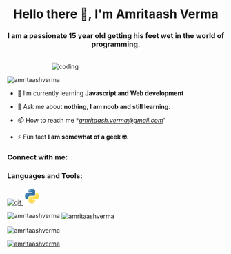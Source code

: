 <h1 align="center">Hello there 👋, I'm Amritaash Verma</h1>
<h3 align="center">I am a passionate 15 year old getting his feet wet in the world of programming.</h3>
<br>
<img align="right" alt="coding" width="400" src="https://camo.githubusercontent.com/10b2d4e80487e1d9cd086ce8619e15740a1bd22c6462f6be13df93ee684deb7b/68747470733a2f2f616e616c7974696373696e6469616d61672e636f6d2f77702d636f6e74656e742f75706c6f6164732f323031382f31322f646576656c6f7065722d6472696262626c652e676966">
<br>
<p align="left"> <img src="https://komarev.com/ghpvc/?username=amritaashverma&label=Profile%20views&color=0e75b6&style=flat" alt="amritaashverma" /> </p>

- 🌱 I’m currently learning **Javascript and Web development**

- 💬 Ask me about **nothing, I am noob and still learning.**

- 📫 How to reach me **amritaash.verma@gmail.com*"

- ⚡ Fun fact **I am somewhat of a geek 🤓.**

<h3 align="left">Connect with me:</h3>
<p align="left">
</p>

<h3 align="left">Languages and Tools:</h3>
<p align="left"> <a href="https://git-scm.com/" target="_blank" rel="noreferrer"> <img src="https://www.vectorlogo.zone/logos/git-scm/git-scm-icon.svg" alt="git" width="40" height="40"/> </a> <a href="https://www.python.org" target="_blank" rel="noreferrer"> <img src="https://raw.githubusercontent.com/devicons/devicon/master/icons/python/python-original.svg" alt="python" width="40" height="40"/> </a> </p>

<p><img align="left" src="https://github-readme-stats.vercel.app/api/top-langs?username=amritaashverma&show_icons=true&locale=en&layout=compact" alt="amritaashverma" /></p>

<p>&nbsp;<img align="center" src="https://github-readme-stats.vercel.app/api?username=amritaashverma&show_icons=true&locale=en" alt="amritaashverma" /></p>

<p><img align="center" src="https://github-readme-streak-stats.herokuapp.com/?user=amritaashverma&" alt="amritaashverma" /></p>

<p align="left"> <a href="https://github.com/ryo-ma/github-profile-trophy"><img src="https://github-profile-trophy.vercel.app/?username=amritaashverma" alt="amritaashverma" /></a> </p>

<!-- this is the link for making the github repository for future reference: https://rahuldkjain.github.io/gh-profile-readme-generator/>
